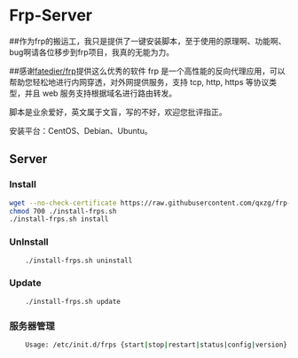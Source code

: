 Frp-Server
===========
##作为frp的搬运工，我只是提供了一键安装脚本，至于使用的原理啊、功能啊、bug啊请各位移步到frp项目，我真的无能为力。


##感谢[fatedier/frp](https://github.com/fatedier/frp)提供这么优秀的软件
frp 是一个高性能的反向代理应用，可以帮助您轻松地进行内网穿透，对外网提供服务，支持 tcp, http, https 等协议类型，并且 web 服务支持根据域名进行路由转发。

脚本是业余爱好，英文属于文盲，写的不好，欢迎您批评指正。

安装平台：CentOS、Debian、Ubuntu。


Server
------

### Install

```Bash
wget --no-check-certificate https://raw.githubusercontent.com/qxzg/frp-install-shell/master/install-frps.sh -O ./install-frps.sh
chmod 700 ./install-frps.sh
./install-frps.sh install
```

### UnInstall
```Bash
    ./install-frps.sh uninstall
```
### Update
```Bash
    ./install-frps.sh update
```
### 服务器管理
```Bash
    Usage: /etc/init.d/frps {start|stop|restart|status|config|version}
```

